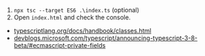 1. `npx tsc --target ES6 .\index.ts` (optional)
2. Open `index.html` and check the console.

- [typescriptlang.org/docs/handbook/classes.html](https://www.typescriptlang.org/docs/handbook/classes.html)
- [devblogs.microsoft.com/typescript/announcing-typescript-3-8-beta/#ecmascript-private-fields](https://devblogs.microsoft.com/typescript/announcing-typescript-3-8-beta/#ecmascript-private-fields)
